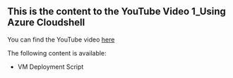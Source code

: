 ## This is the content to the YouTube Video 1_Using Azure Cloudshell
You can find the YouTube video [here]()

The following content is available:
* VM Deployment Script
